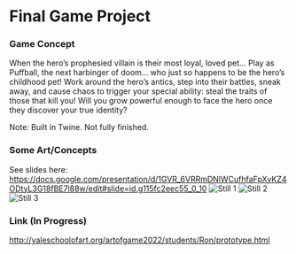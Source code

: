 # Final Game Project

### Game Concept
When the hero’s prophesied villain is their most loyal, loved pet…
Play as Puffball, the next harbinger of doom… who just so happens to be the hero’s childhood pet! Work around the hero’s antics, step into their battles, sneak away, and cause chaos to trigger your special ability: steal the traits of those that kill you!
Will you grow powerful enough to face the hero once they discover your true identity? 

Note: Built in Twine. Not fully finished.

### Some Art/Concepts
See slides here: https://docs.google.com/presentation/d/1GVR_6VRRmDNlWCufhfaFpXyKZ4ODtyL3G18fBE7l88w/edit#slide=id.g115fc2eec55_0_10
![Still 1](https://i.ibb.co/dGP4z4y/Untitled-Artwork-171.png)
![Still 2](https://i.ibb.co/KsGJsqY/Untitled-Artwork-180.png)
![Still 3](https://docs.google.com/persistent/docs/documents/1GVR_6VRRmDNlWCufhfaFpXyKZ4ODtyL3G18fBE7l88w/image/1e1dv_H29Pa2C6GKzAJwm7XMrVvlgUsjGcHVH54608iM)

### Link (In Progress)
http://yaleschoolofart.org/artofgame2022/students/Ron/prototype.html
